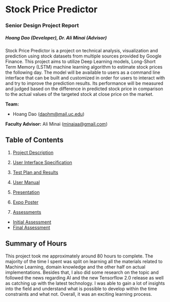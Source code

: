 # **Stock Price Predictor**

### Senior Design Project Report
##### Hoang Dao (Developer), Dr. Ali Minai (Advisor)


Stock Price Predictor is a project on technical analysis, visualization and prediction using stock datasets from multiple sources provided by Google Finance. This project aims to utilize Deep Learning models, Long-Short Term Memory (LSTM) machine learning algorithm to estimate stock prices the following day.
The model will be available to users as a command line interface that can be built and customized in order for users to interact with and try to improve the prediction results. Its performance will be measured and judged based on the difference in predicted stock price in comparison to the actual values of the targeted stock at close price on the market.

**Team:**
-   Hoang Dao ([daohm@mail.uc.edu](mailto:daohm@mail.uc.edu))

**Faculty Advisor:**  Ali Minai ([minaiaa@gmail.com](mailto:minaiaa@gmail.com))

## Table of Contents

1. [Project Description](https://github.com/stevenminhhoang/Senior-Design/blob/master/Documents/Project%20Description/Project-Description.md)

2. [User Interface Specification](https://github.com/stevenminhhoang/Senior-Design/blob/master/Documents/User%20Interface%20Specification/User_Interface_Specification.md)

3. [Test Plan and Results](https://github.com/stevenminhhoang/Senior-Design/blob/master/Documents/Test%20Plan%20and%20Results/Test%20Plan%20and%20Results.pdf)

4.  [User Manual](https://github.com/stevenminhhoang/Senior-Design/blob/master/Documents/User%20Manual/User_Manual.md)

5.  [Presentation](https://github.com/stevenminhhoang/Senior-Design/blob/master/Documents/Presentation/Senior%20Design%20Presentation.pptx)

6.  [Expo Poster](https://github.com/stevenminhhoang/Senior-Design/blob/master/Documents/Expo%20Poster/Expo%20Poster.pdf)

7.  [Assessments](https://github.com/stevenminhhoang/Senior-Design/tree/master/Documents/Assessments)
   - [Initial Assessment](https://github.com/stevenminhhoang/Senior-Design/blob/master/Documents/Assessments/Initial%20Self-Assessments.pdf)
   - [Final Assessment](https://github.com/stevenminhhoang/Senior-Design/blob/master/Documents/Assessments/Final%20Self-Assessments.pdf)


## Summary of Hours

This project took me approximately around 80 hours to complete. The majority of the time I spent was split on learning all the materials related to Machine Learning, domain knowledge and the other half on actual implementations. Besides that, I also did some research on the topic and followed the news regarding AI and the new Tensorflow 2.0 release as well as catching up with the latest technology. I was able to gain a lot of insights into the field and understand what is possible to develop within the time constraints and what not. Overall, it was an exciting learning process.
